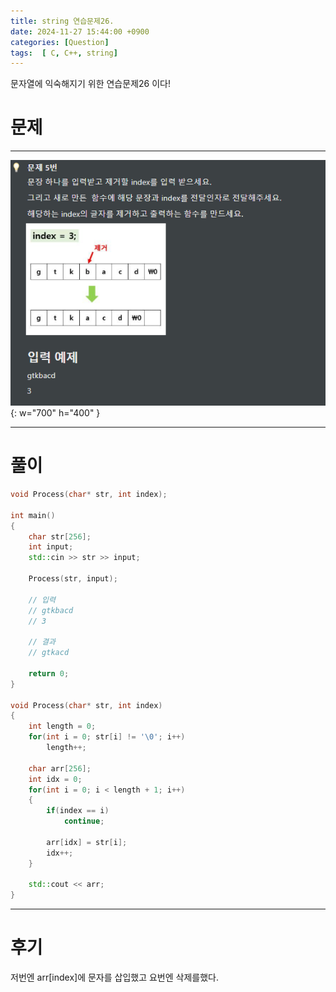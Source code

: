 ```yaml
---
title: string 연습문제26.
date: 2024-11-27 15:44:00 +0900
categories: [Question]  
tags:  [ C, C++, string]
---
```


문자열에 익숙해지기 위한 연습문제26 이다!

# 문제   
---------------------------------------

![Desktop View](/assets/img/string21.png){: w="700" h="400" }

---------------------------------------

# 풀이

```c++
void Process(char* str, int index);

int main()
{
    char str[256];
    int input;
    std::cin >> str >> input;

    Process(str, input);

    // 입력
    // gtkbacd
    // 3

    // 결과
    // gtkacd

    return 0;
}

void Process(char* str, int index)
{
    int length = 0;
    for(int i = 0; str[i] != '\0'; i++)
        length++;

    char arr[256];
    int idx = 0;
    for(int i = 0; i < length + 1; i++)
    {
        if(index == i)
            continue;

        arr[idx] = str[i];
        idx++;
    }

    std::cout << arr;
}


```
---------------------------------------

# 후기

저번엔 arr[index]에 문자를 삽입했고 요번엔 삭제를했다.


